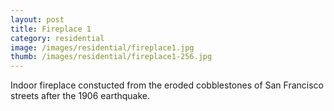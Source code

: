 ```yaml
---
layout: post
title: Fireplace 1
category: residential
image: /images/residential/fireplace1.jpg
thumb: /images/residential/fireplace1-256.jpg
---
```

Indoor fireplace constucted from the eroded cobblestones of San
Francisco streets after the 1906 earthquake.
